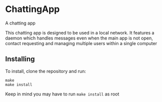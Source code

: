 # ChattingApp
A chatting app

This chatting app is designed to be used in a local network. It features a daemon which handles messages even when the main app is not open, contact requesting and managing multiple users within a single computer

## Installing

To install, clone the repository and run:

```
make  
make install
```

Keep in mind you may have to run `make install` as root
